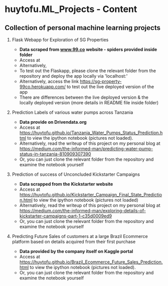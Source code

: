 # huytofu.ML_Projects - Content

## Collection of personal machine learning projects

1. Flask Webapp for Exploration of SG Properties  
	+ **Data scraped from www.99.co website - spiders provided inside folder**
	+ Access at   
	+ Alternatively,   
	+ To test out the Flaskapp, please clone the relevant folder from the repository and deploy the app locally via 'localhost:'  
	+ Alternatively, access the link https://sg-property-99co.herokuapp.com/ to test out the live deployed version of the app  
	+ There are differences between the live deployed version & the locally deployed version (more details in README file inside folder)  

2. Prediction Labels of various water pumps across Tanzania  
	+ **Data provide on Drivendata.org**
	+ Access at https://huytofu.github.io/Tanzania_Water_Pumps_Status_Prediction.html to view the ipython notebook (pictures not loaded).  
	+ Alternatively, read the writeup of this project on my personal blog at https://medium.com/the-informed-man/predicting-water-pump-status-in-tanzania-810909307390   
	+ Or, you can just clone the relevant folder from the repository and examine the notebook yourself  

3. Prediction of success of Unconcluded Kickstarter Campaigns  
	+ **Data scrapped from the Kickstarter website**
	+ Access at https://huytofu.github.io/Kickstarter_Campaign_Final_State_Prediction.html to view the ipython notebook (pictures not loaded)
	+ Alternatively, read the writeup of this project on my personal blog at https://medium.com/the-informed-man/exploring-details-of-kickstarter-campaigns-part-1-c35d0009ed9 
	+ Or, you can just clone the relevant folder from the repository and examine the notebook yourself

4. Predicting Future Sales of customers at a large Brazil Ecommerce platform based on details acquired from their first purchase    
	+ **Data provided by the company itself on Kaggle portal**
	+ Access at https://huytofu.github.io/Brazil_Ecommerce_Future_Sales_Prediction.html to view the ipython notebook (pictures not loaded). 
	+ Or, you can just clone the relevant folder from the repository and examine the notebook yourself

